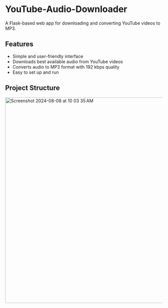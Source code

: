 # YouTube-Audio-Downloader

A Flask-based web app for downloading and converting YouTube videos to MP3.

## Features

- Simple and user-friendly interface
- Downloads best available audio from YouTube videos
- Converts audio to MP3 format with 192 kbps quality
- Easy to set up and run

## Project Structure

<img width="657" alt="Screenshot 2024-08-08 at 10 03 35 AM" src="https://github.com/user-attachments/assets/a1c907e7-87fc-4a5c-b90e-eddf86380fa6">

